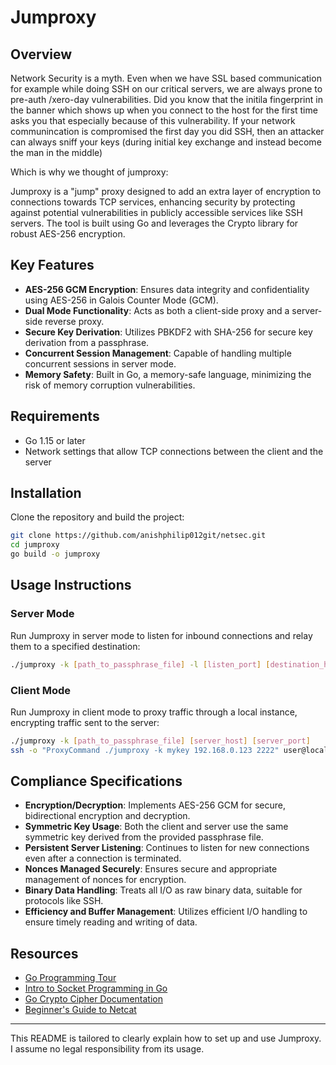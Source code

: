 # Jumproxy

## Overview
Network Security is a myth. Even when we have SSL based communication for example while doing SSH on our critical servers, we are always prone to pre-auth /xero-day vulnerabilities.
Did you know that the initila fingerprint in the banner which shows up when you connect to the host for the first time asks you that especially because of this vulnerability.
If your network communincation  is compromised the first day you did SSH, then an attacker can always sniff your keys (during initial key exchange and instead become the man in the middle)

Which is why we thought of jumproxy:

Jumproxy is a "jump" proxy designed to add an extra layer of encryption to connections towards TCP services, enhancing security by protecting against potential vulnerabilities in publicly accessible services like SSH servers. The tool is built using Go and leverages the Crypto library for robust AES-256 encryption.

## Key Features

- **AES-256 GCM Encryption**: Ensures data integrity and confidentiality using AES-256 in Galois Counter Mode (GCM).
- **Dual Mode Functionality**: Acts as both a client-side proxy and a server-side reverse proxy.
- **Secure Key Derivation**: Utilizes PBKDF2 with SHA-256 for secure key derivation from a passphrase.
- **Concurrent Session Management**: Capable of handling multiple concurrent sessions in server mode.
- **Memory Safety**: Built in Go, a memory-safe language, minimizing the risk of memory corruption vulnerabilities.

## Requirements

- Go 1.15 or later
- Network settings that allow TCP connections between the client and the server

## Installation

Clone the repository and build the project:

```bash
git clone https://github.com/anishphilip012git/netsec.git
cd jumproxy
go build -o jumproxy
```

## Usage Instructions

### Server Mode

Run Jumproxy in server mode to listen for inbound connections and relay them to a specified destination:

```bash
./jumproxy -k [path_to_passphrase_file] -l [listen_port] [destination_host] [destination_port]
```

### Client Mode

Run Jumproxy in client mode to proxy traffic through a local instance, encrypting traffic sent to the server:

```bash
./jumproxy -k [path_to_passphrase_file] [server_host] [server_port]
ssh -o "ProxyCommand ./jumproxy -k mykey 192.168.0.123 2222" user@localhost
```

## Compliance Specifications

- **Encryption/Decryption**: Implements AES-256 GCM for secure, bidirectional encryption and decryption.
- **Symmetric Key Usage**: Both the client and server use the same symmetric key derived from the provided passphrase file.
- **Persistent Server Listening**: Continues to listen for new connections even after a connection is terminated.
- **Nonces Managed Securely**: Ensures secure and appropriate management of nonces for encryption.
- **Binary Data Handling**: Treats all I/O as raw binary data, suitable for protocols like SSH.
- **Efficiency and Buffer Management**: Utilizes efficient I/O handling to ensure timely reading and writing of data.


## Resources

- [Go Programming Tour](https://go.dev/tour/welcome/1)
- [Intro to Socket Programming in Go](https://www.developer.com/languages/intro-socket-programming-go/)
- [Go Crypto Cipher Documentation](https://pkg.go.dev/crypto/cipher)
- [Beginner's Guide to Netcat](https://medium.com/@HackTheBridge/beginners-guide-to-netcat-for-hackers-55abe449991d)

---

This README is tailored to clearly explain how to set up and use Jumproxy. I assume no legal responsibility from its usage. 
